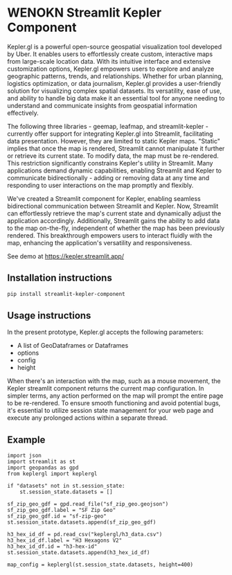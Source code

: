 # WENOKN Streamlit Kepler Component

Kepler.gl is a powerful open-source geospatial visualization tool developed by Uber. It enables users to effortlessly
create custom, interactive maps from large-scale location data. With its intuitive interface and extensive customization
options, Kepler.gl empowers users to explore and analyze geographic patterns, trends, and relationships. Whether for
urban planning, logistics optimization, or data journalism, Kepler.gl provides a user-friendly solution for visualizing
complex spatial datasets. Its versatility, ease of use, and ability to handle big data make it an essential tool for
anyone needing to understand and communicate insights from geospatial information effectively.

The following three libraries - geemap, leafmap, and streamlit-kepler - currently offer support for integrating
Kepler.gl into Streamlit, facilitating data presentation. However, they are limited to static Kepler maps. "Static"
implies that once the map is rendered, Streamlit cannot manipulate it further or retrieve its current state. To modify
data, the map must be re-rendered. This restriction significantly constrains Kepler's utility in Streamlit. Many
applications demand dynamic capabilities, enabling Streamlit and Kepler to communicate bidirectionally - adding or
removing data at any time and responding to user interactions on the map promptly and flexibly.

We've created a Streamlit component for Kepler, enabling seamless bidirectional communication between Streamlit and
Kepler. Now, Streamlit can effortlessly retrieve the map's current state and dynamically adjust the application
accordingly. Additionally, Streamlit gains the ability to add data to the map on-the-fly, independent of whether the map
has been previously rendered. This breakthrough empowers users to interact fluidly with the map, enhancing the
application's versatility and responsiveness.

See demo at https://kepler.streamlit.app/

## Installation instructions

```sh
pip install streamlit-kepler-component
```

## Usage instructions

In the present prototype, Kepler.gl accepts the following parameters:
* A list of GeoDataframes or Dataframes
* options
* config
* height

When there's an interaction with the map, such as a mouse movement, the Kepler streamlit component returns the current map configuration. In simpler terms, any action performed on the map will prompt the entire page to be re-rendered. To ensure smooth functioning and avoid potential bugs, it's essential to utilize session state management for your web page and execute any prolonged actions within a separate thread.

## Example

```
import json
import streamlit as st
import geopandas as gpd
from keplergl import keplergl

if "datasets" not in st.session_state:
    st.session_state.datasets = []

sf_zip_geo_gdf = gpd.read_file("sf_zip_geo.geojson")
sf_zip_geo_gdf.label = "SF Zip Geo"
sf_zip_geo_gdf.id = "sf-zip-geo"
st.session_state.datasets.append(sf_zip_geo_gdf)

h3_hex_id_df = pd.read_csv("keplergl/h3_data.csv")
h3_hex_id_df.label = "H3 Hexagons V2"
h3_hex_id_df.id = "h3-hex-id"
st.session_state.datasets.append(h3_hex_id_df)

map_config = keplergl(st.session_state.datasets, height=400)

```


